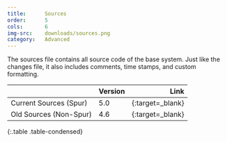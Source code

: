 ```yaml
---
title:      Sources
order:      5
cols:       6
img-src:    downloads/sources.png
category:   Advanced
---
```

The sources file contains all source code of the base system. Just like the changes file, it also includes comments, time stamps, and custom formatting.

|                   | Version | Link                                                      |
| ----------------- |:------- | ---------------------------------------------------------:|
| Current Sources (Spur)  | 5.0     | [<i class="fa fa-download"></i>][sources]{:target=_blank} |
| Old Sources (Non-Spur)  | 4.6     | [<i class="fa fa-download"></i>][sources46]{:target=_blank} |
{:.table .table-condensed}

[sources]: http://files.squeak.org/5.0/SqueakV50.sources.zip
[sources46]: http://files.squeak.org/4.6/SqueakV46.sources.zip
